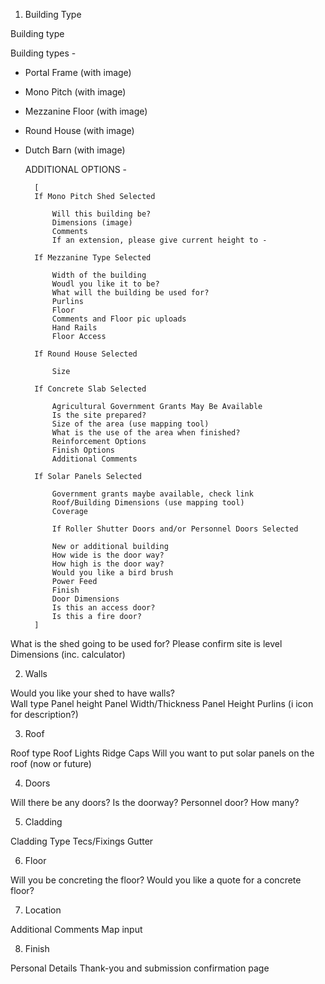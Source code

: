 1. Building Type

Building type

Building types -

- Portal Frame (with image)
- Mono Pitch (with image)
- Mezzanine Floor (with image)
- Round House (with image)
- Dutch Barn (with image)

  ADDITIONAL OPTIONS -

        [
        If Mono Pitch Shed Selected

            Will this building be?
            Dimensions (image)
            Comments
            If an extension, please give current height to -

        If Mezzanine Type Selected

            Width of the building
            Woudl you like it to be?
            What will the building be used for?
            Purlins
            Floor
            Comments and Floor pic uploads
            Hand Rails
            Floor Access

        If Round House Selected

            Size

        If Concrete Slab Selected

            Agricultural Government Grants May Be Available
            Is the site prepared?
            Size of the area (use mapping tool)
            What is the use of the area when finished?
            Reinforcement Options
            Finish Options
            Additional Comments

        If Solar Panels Selected

            Government grants maybe available, check link
            Roof/Building Dimensions (use mapping tool)
            Coverage

            If Roller Shutter Doors and/or Personnel Doors Selected

            New or additional building
            How wide is the door way?
            How high is the door way?
            Would you like a bird brush
            Power Feed
            Finish
            Door Dimensions
            Is this an access door?
            Is this a fire door?
        ]

What is the shed going to be used for?
Please confirm site is level
Dimensions (inc. calculator)

2. Walls

Would you like your shed to have walls?  
Wall type
Panel height
Panel Width/Thickness
Panel Height
Purlins (i icon for description?)

3. Roof

Roof type
Roof Lights
Ridge Caps
Will you want to put solar panels on the roof (now or future)

4. Doors

Will there be any doors?
Is the doorway?
Personnel door?
How many?

5. Cladding

Cladding Type
Tecs/Fixings
Gutter

6. Floor

Will you be concreting the floor?
Would you like a quote for a concrete floor?

7. Location

Additional Comments
Map input

8. Finish

Personal Details
Thank-you and submission confirmation page
